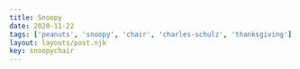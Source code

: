 ```yaml
---
title: Snoopy
date: 2020-11-22
tags: ['peanuts', 'snoopy', 'chair', 'charles-schulz', 'thanksgiving']
layout: layouts/post.njk
key: snoopychair
---
```

